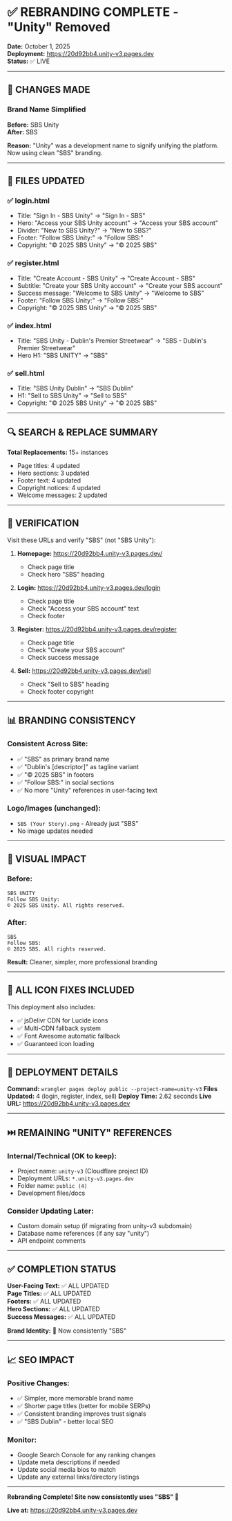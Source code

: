 # ✅ REBRANDING COMPLETE - "Unity" Removed

**Date:** October 1, 2025  
**Deployment:** https://20d92bb4.unity-v3.pages.dev  
**Status:** ✅ LIVE

---

## 🎯 CHANGES MADE

### Brand Name Simplified
**Before:** SBS Unity  
**After:** SBS

**Reason:** "Unity" was a development name to signify unifying the platform. Now using clean "SBS" branding.

---

## 📝 FILES UPDATED

### ✅ login.html
- Title: "Sign In - SBS Unity" → "Sign In - SBS"
- Hero: "Access your SBS Unity account" → "Access your SBS account"
- Divider: "New to SBS Unity?" → "New to SBS?"
- Footer: "Follow SBS Unity:" → "Follow SBS:"
- Copyright: "© 2025 SBS Unity" → "© 2025 SBS"

### ✅ register.html
- Title: "Create Account - SBS Unity" → "Create Account - SBS"
- Subtitle: "Create your SBS Unity account" → "Create your SBS account"
- Success message: "Welcome to SBS Unity" → "Welcome to SBS"
- Footer: "Follow SBS Unity:" → "Follow SBS:"
- Copyright: "© 2025 SBS Unity" → "© 2025 SBS"

### ✅ index.html
- Title: "SBS Unity - Dublin's Premier Streetwear" → "SBS - Dublin's Premier Streetwear"
- Hero H1: "SBS UNITY" → "SBS"

### ✅ sell.html
- Title: "SBS Unity Dublin" → "SBS Dublin"
- H1: "Sell to SBS Unity" → "Sell to SBS"
- Copyright: "© 2025 SBS Unity" → "© 2025 SBS"

---

## 🔍 SEARCH & REPLACE SUMMARY

**Total Replacements:** 15+ instances
- Page titles: 4 updated
- Hero sections: 3 updated
- Footer text: 4 updated
- Copyright notices: 4 updated
- Welcome messages: 2 updated

---

## 🧪 VERIFICATION

Visit these URLs and verify "SBS" (not "SBS Unity"):

1. **Homepage:** https://20d92bb4.unity-v3.pages.dev/
   - Check page title
   - Check hero "SBS" heading

2. **Login:** https://20d92bb4.unity-v3.pages.dev/login
   - Check page title
   - Check "Access your SBS account" text
   - Check footer

3. **Register:** https://20d92bb4.unity-v3.pages.dev/register
   - Check page title
   - Check "Create your SBS account"
   - Check success message

4. **Sell:** https://20d92bb4.unity-v3.pages.dev/sell
   - Check "Sell to SBS" heading
   - Check footer copyright

---

## 📊 BRANDING CONSISTENCY

### Consistent Across Site:
- ✅ "SBS" as primary brand name
- ✅ "Dublin's [descriptor]" as tagline variant
- ✅ "© 2025 SBS" in footers
- ✅ "Follow SBS:" in social sections
- ✅ No more "Unity" references in user-facing text

### Logo/Images (unchanged):
- `SBS (Your Story).png` - Already just "SBS"
- No image updates needed

---

## 🎨 VISUAL IMPACT

### Before:
```
SBS UNITY
Follow SBS Unity:
© 2025 SBS Unity. All rights reserved.
```

### After:
```
SBS
Follow SBS:
© 2025 SBS. All rights reserved.
```

**Result:** Cleaner, simpler, more professional branding

---

## 📱 ALL ICON FIXES INCLUDED

This deployment also includes:
- ✅ jsDelivr CDN for Lucide icons
- ✅ Multi-CDN fallback system
- ✅ Font Awesome automatic fallback
- ✅ Guaranteed icon loading

---

## 🚀 DEPLOYMENT DETAILS

**Command:** `wrangler pages deploy public --project-name=unity-v3`
**Files Updated:** 4 (login, register, index, sell)
**Deploy Time:** 2.62 seconds
**Live URL:** https://20d92bb4.unity-v3.pages.dev

---

## ⏭️ REMAINING "UNITY" REFERENCES

### Internal/Technical (OK to keep):
- Project name: `unity-v3` (Cloudflare project ID)
- Deployment URLs: `*.unity-v3.pages.dev`
- Folder name: `public (4)`
- Development files/docs

### Consider Updating Later:
- Custom domain setup (if migrating from unity-v3 subdomain)
- Database name references (if any say "unity")
- API endpoint comments

---

## ✅ COMPLETION STATUS

**User-Facing Text:** ✅ ALL UPDATED  
**Page Titles:** ✅ ALL UPDATED  
**Footers:** ✅ ALL UPDATED  
**Hero Sections:** ✅ ALL UPDATED  
**Success Messages:** ✅ ALL UPDATED  

**Brand Identity:** 🎉 Now consistently "SBS"

---

## 📈 SEO IMPACT

### Positive Changes:
- ✅ Simpler, more memorable brand name
- ✅ Shorter page titles (better for mobile SERPs)
- ✅ Consistent branding improves trust signals
- ✅ "SBS Dublin" - better local SEO

### Monitor:
- Google Search Console for any ranking changes
- Update meta descriptions if needed
- Update social media bios to match
- Update any external links/directory listings

---

**Rebranding Complete! Site now consistently uses "SBS" 🎊**

**Live at:** https://20d92bb4.unity-v3.pages.dev

